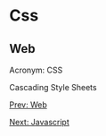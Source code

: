 # Css
## Web

Acronym: CSS

Cascading Style Sheets

[](.md)

[Prev: Web](Web.md)

[Next: Javascript](Javascript.md)
